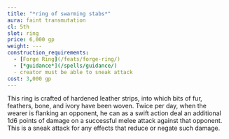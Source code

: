 ```yaml
---
title: "*ring of swarming stabs*"
aura: faint transmutation
cl: 5th
slot: ring
price: 6,000 gp
weight: ---
construction_requirements:
  - [Forge Ring](/feats/forge-ring/)
  - [*guidance*](/spells/guidance/)
  - creator must be able to sneak attack
cost: 3,000 gp
---
```


This ring is crafted of hardened leather strips, into which bits of fur, feathers, bone, and ivory have been woven. Twice per day, when the wearer is flanking an opponent, he can as a swift action deal an additional 1d6 points of damage on a successful melee attack against that opponent. This is a sneak attack for any effects that reduce or negate such damage.

